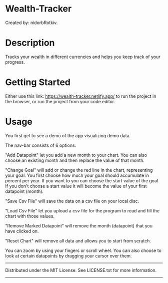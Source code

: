 # Wealth-Tracker

 Created by: nidorbRotkiv.

 # Description

 Tracks your wealth in different currencies and helps you keep track of your progress.

 # Getting Started

 Either use this link: https://wealth-tracker.netlify.app/ to run the project in the browser, or run the project from your code editor.

 # Usage

 You first get to see a demo of the app visualizing demo data.
 
 The nav-bar consists of 6 options.

 "Add Datapoint" let you add a new month to your chart. You can also choose an existing month and then replace the value of that month.

 "Change Goal" will add or change the red line in the chart, representing your goal. You first choose how much your goal should accumulate in percent per  year. If you want to you can choose the start value of the goal. If you don't choose a start value it will become the value of your first datapoint (month).

 "Save Csv File" will save the data on a csv file on your local disc.

 "Load Csv File" let you upload a csv file for the program to read and fill the chart with those values.

 "Remove Marked Datapoint" will remove the month (datapoint) that you have clicked on.

 "Reset Chart" will remove all data and allows you to start from scratch.
 
 You can zoom by using your fingers or scroll wheel. You can also choose to look at certain datapoints by dragging your cursor over them.

 ---------------------------------------------------------------------
 Distributed under the MIT License. See LICENSE.txt for more information.

 ---------------------------------------------------------------------



 

